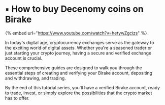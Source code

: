 # ▪ How to buy Decenomy coins on Birake

{% embed url="https://www.youtube.com/watch?v=hetywZgcizs" %}

In today's digital age, cryptocurrency exchanges serve as the gateway to the exciting world of digital assets. Whether you're a seasoned trader or just starting your crypto journey, having a secure and verified exchange account is crucial.&#x20;

These comprehensive guides are designed to walk you through the essential steps of creating and verifying your Birake account, depositing and withdrawing, and trading.

By the end of this tutorial series, you'll have a verified Birake account, ready to trade, invest, or simply explore the possibilities that the crypto market has to offer.

